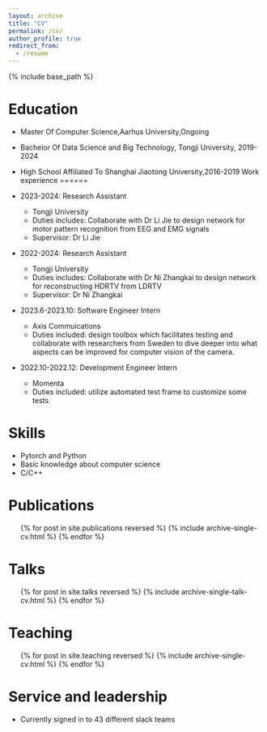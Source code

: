 ```yaml
---
layout: archive
title: "CV"
permalink: /cv/
author_profile: true
redirect_from:
  - /resume
---
```


{% include base_path %}

Education
======
* Master Of Computer Science,Aarhus University,Ongoing
* Bachelor Of Data Science and Big Technology, Tongji University, 2019-2024
* High School Affiliated To Shanghai Jiaotong University,2016-2019
Work experience
======
* 2023-2024: Research Assistant
  * Tongji University
  * Duties includes: Collaborate with Dr Li Jie to design network for motor pattern recognition from EEG and EMG signals
  * Supervisor: Dr Li Jie

* 2022-2024: Research Assistant
  * Tongji University
  * Duties includes: Collaborate with Dr Ni Zhangkai to design network for reconstructing HDRTV from LDRTV
  * Supervisor: Dr Ni Zhangkai

* 2023.6-2023.10: Software Engineer Intern
  * Axis Commuications
  * Duties included: design toolbox which facilitates testing and collaborate with researchers from Sweden to dive deeper into what aspects can be improved for computer vision of the camera.

* 2022.10-2022.12: Development Engineer Intern
  * Momenta
  * Duties included: utilize automated test frame to customize some tests
  
Skills
======
* Pytorch and Python
* Basic knowledge about computer science
* C/C++ 

Publications
======
  <ul>{% for post in site.publications reversed %}
    {% include archive-single-cv.html %}
  {% endfor %}</ul>
  
Talks
======
  <ul>{% for post in site.talks reversed %}
    {% include archive-single-talk-cv.html  %}
  {% endfor %}</ul>
  
Teaching
======
  <ul>{% for post in site.teaching reversed %}
    {% include archive-single-cv.html %}
  {% endfor %}</ul>
  
Service and leadership
======
* Currently signed in to 43 different slack teams

